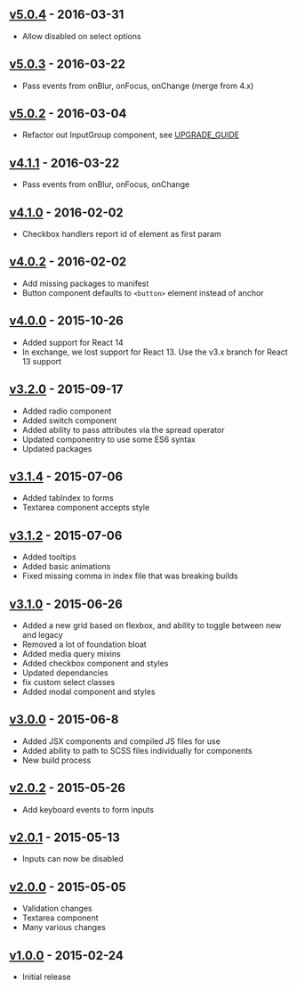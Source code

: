 ## [v5.0.4](https://github.com/synapsestudios/synfrastructure/compare/v5.0.3...v5.0.4) - 2016-03-31
- Allow disabled on select options
## [v5.0.3](https://github.com/synapsestudios/synfrastructure/compare/v5.0.2...v5.0.3) - 2016-03-22
- Pass events from onBlur, onFocus, onChange (merge from 4.x)
## [v5.0.2](https://github.com/synapsestudios/synfrastructure/compare/v4.1.0...v5.0.2) - 2016-03-04
- Refactor out InputGroup component, see [UPGRADE_GUIDE](https://github.com/synapsestudios/synfrastructure/blob/master/UPGRADE_GUIDE.md)
## [v4.1.1](https://github.com/synapsestudios/synfrastructure/compare/v4.1.0...v4.1.1) - 2016-03-22
- Pass events from onBlur, onFocus, onChange
## [v4.1.0](https://github.com/synapsestudios/synfrastructure/compare/v4.0.4...v4.1.0) - 2016-02-02
- Checkbox handlers report id of element as first param
## [v4.0.2](https://github.com/synapsestudios/synfrastructure/compare/v4.0.1...v4.0.2) - 2016-02-02
- Add missing packages to manifest
- Button component defaults to `<button>` element instead of anchor
## [v4.0.0](https://github.com/synapsestudios/synfrastructure/compare/v3.2.0...v4.0.0) - 2015-10-26
- Added support for React 14
- In exchange, we lost support for React 13. Use the v3.x branch for React 13 support

## [v3.2.0](https://github.com/synapsestudios/synfrastructure/compare/v3.1.4...v3.2.0) - 2015-09-17
- Added radio component
- Added switch component
- Added ability to pass attributes via the spread operator
- Updated componentry to use some ES6 syntax
- Updated packages

## [v3.1.4](https://github.com/synapsestudios/synfrastructure/compare/v3.1.2...v3.1.4) - 2015-07-06
- Added tabIndex to forms
- Textarea component accepts style

## [v3.1.2](https://github.com/synapsestudios/synfrastructure/compare/v3.1.0...v3.1.2) - 2015-07-06
- Added tooltips
- Added basic animations
- Fixed missing comma in index file that was breaking builds

## [v3.1.0](https://github.com/synapsestudios/synfrastructure/compare/v3.0.3...v3.1.0) - 2015-06-26
- Added a new grid based on flexbox, and ability to toggle between new and legacy
- Removed a lot of foundation bloat
- Added media query mixins
- Added checkbox component and styles
- Updated dependancies
- fix custom select classes
- Added modal component and styles

## [v3.0.0](https://github.com/synapsestudios/synfrastructure/compare/v2.0.2...v3.0.0) - 2015-06-8
- Added JSX components and compiled JS files for use
- Added ability to path to SCSS files individually for components
- New build process

## [v2.0.2](https://github.com/synapsestudios/synfrastructure/compare/v2.0.1...v2.0.2) - 2015-05-26
- Add keyboard events to form inputs

## [v2.0.1](https://github.com/synapsestudios/synfrastructure/compare/v2.0.0...v2.0.1) - 2015-05-13
- Inputs can now be disabled

## [v2.0.0](https://github.com/synapsestudios/synfrastructure/compare/v1.0.0...v2.0.0) - 2015-05-05
- Validation changes
- Textarea component
- Many various changes

## [v1.0.0](https://github.com/synapsestudios/synfrastructure/releases/tag/v1.0.0) - 2015-02-24
- Initial release
